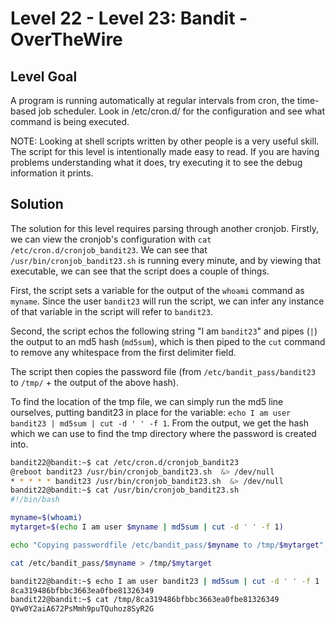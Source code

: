 # Level 22 - Level 23: Bandit - OverTheWire

## Level Goal

A program is running automatically at regular intervals from cron, the time-based job scheduler. Look in /etc/cron.d/ for the configuration and see what command is being executed.

NOTE: Looking at shell scripts written by other people is a very useful skill. The script for this level is intentionally made easy to read. If you are having problems understanding what it does, try executing it to see the debug information it prints.

## Solution
The solution for this level requires parsing through another cronjob. Firstly, we can view the cronjob's configuration with `cat /etc/cron.d/cronjob_bandit23`. We can see that `/usr/bin/cronjob_bandit23.sh` is running every minute, and by viewing that executable, we can see that the script does a couple of things.

First, the script sets a variable for the output of the `whoami` command as `myname`. Since the user `bandit23` will run the script, we can infer any instance of that variable in the script will refer to `bandit23`. 

Second, the script echos the following string "I am `bandit23`" and pipes (`|`) the output to an md5 hash (`md5sum`), which is then piped to the `cut` command to remove any whitespace from the first delimiter field.

The script then copies the password file (from `/etc/bandit_pass/bandit23` to `/tmp/` + the output of the above hash).

To find the location of the tmp file, we can simply run the md5 line ourselves, putting bandit23 in place for the variable: `echo I am user bandit23 | md5sum | cut -d ' ' -f 1`. From the output, we get the hash which we can use to find the tmp directory where the password is created into.

```bash
bandit22@bandit:~$ cat /etc/cron.d/cronjob_bandit23
@reboot bandit23 /usr/bin/cronjob_bandit23.sh  &> /dev/null
* * * * * bandit23 /usr/bin/cronjob_bandit23.sh  &> /dev/null
bandit22@bandit:~$ cat /usr/bin/cronjob_bandit23.sh 
#!/bin/bash

myname=$(whoami)
mytarget=$(echo I am user $myname | md5sum | cut -d ' ' -f 1)

echo "Copying passwordfile /etc/bandit_pass/$myname to /tmp/$mytarget"

cat /etc/bandit_pass/$myname > /tmp/$mytarget

bandit22@bandit:~$ echo I am user bandit23 | md5sum | cut -d ' ' -f 1
8ca319486bfbbc3663ea0fbe81326349
bandit22@bandit:~$ cat /tmp/8ca319486bfbbc3663ea0fbe81326349
QYw0Y2aiA672PsMmh9puTQuhoz8SyR2G
```